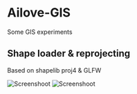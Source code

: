 Ailove-GIS
==========

Some GIS experiments

Shape loader & reprojecting
--------------------------

Based on shapelib proj4 & GLFW

![Screenshoot](https://raw.github.com/ailove-lab/Ailove-GIS/reproject/doc/001.png)
![Screenshoot](https://raw.github.com/ailove-lab/Ailove-GIS/reproject/doc/002.png)

